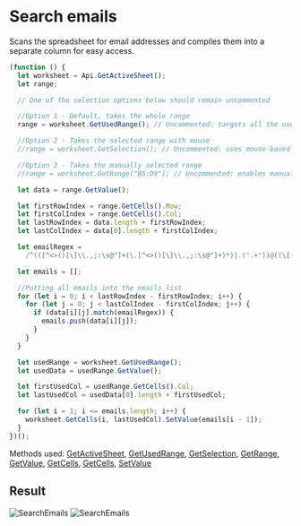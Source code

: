 # Search emails

Scans the spreadsheet for email addresses and compiles them into a separate column for easy access.

```ts
(function () {
  let worksheet = Api.GetActiveSheet();
  let range;

  // One of the selection options below should remain uncommented

  //Option 1 - Default, takes the whole range
  range = worksheet.GetUsedRange(); // Uncommented: targets all the used cells in the document

  //Option 2 - Takes the selected range with mouse
  //range = worksheet.GetSelection(); // Uncommented: uses mouse-based selection

  //Option 3 - Takes the manually selected range
  //range = worksheet.GetRange("B5:D9"); // Uncommented: enables manual selection

  let data = range.GetValue();

  let firstRowIndex = range.GetCells().Row;
  let firstColIndex = range.GetCells().Col;
  let lastRowIndex = data.length + firstRowIndex;
  let lastColIndex = data[0].length + firstColIndex;

  let emailRegex =
    /^(([^<>()[\]\\.,;:\s@"]+(\.[^<>()[\]\\.,;:\s@"]+)*)|.(".+"))@((\[[0-9]{1,3}\.[0-9]{1,3}\.[0-9]{1,3}\.[0-9]{1,3}\])|(([a-zA-Z\-0-9]+\.)+[a-zA-Z]{2,}))$/;

  let emails = [];

  //Putting all emails into the emails list
  for (let i = 0; i < lastRowIndex - firstRowIndex; i++) {
    for (let j = 0; j < lastColIndex - firstColIndex; j++) {
      if (data[i][j].match(emailRegex)) {
        emails.push(data[i][j]);
      }
    }
  }

  let usedRange = worksheet.GetUsedRange();
  let usedData = usedRange.GetValue();

  let firstUsedCol = usedRange.GetCells().Col;
  let lastUsedCol = usedData[0].length + firstUsedCol;

  for (let i = 1; i <= emails.length; i++) {
    worksheet.GetCells(i, lastUsedCol).SetValue(emails[i - 1]);
  }
})();
```

Methods used: [GetActiveSheet](/docs/office-api/usage-api/spreadsheet-api/Api/Methods/GetActiveSheet.md), [GetUsedRange](/docs/office-api/usage-api/spreadsheet-api/ApiWorksheet/Methods/GetUsedRange.md), [GetSelection](/docs/office-api/usage-api/spreadsheet-api/ApiWorksheet/Methods/GetSelection.md), [GetRange](/docs/office-api/usage-api/spreadsheet-api/ApiWorksheet/Methods/GetRange.md), [GetValue](/docs/office-api/usage-api/spreadsheet-api/ApiRange/Methods/GetValue.md), [GetCells](/docs/office-api/usage-api/spreadsheet-api/ApiRange/Methods/GetCells.md), [GetCells](/docs/office-api/usage-api/spreadsheet-api/ApiWorksheet/Methods/GetCells.md), [SetValue](/docs/office-api/usage-api/spreadsheet-api/ApiRange/Methods/SetValue.md)

## Result

![SearchEmails](/assets/images/plugins/search-emails.png#gh-light-mode-only)
![SearchEmails](/assets/images/plugins/search-emails.dark.png#gh-dark-mode-only)
